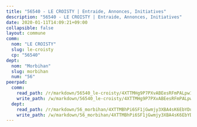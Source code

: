 ```yaml
---
title: "56540 - LE CROISTY | Entraide, Annonces, Initiatives"
description: "56540 - LE CROISTY | Entraide, Annonces, Initiatives"
date: 2020-01-11T14:09:21+09:00
collapsible: false
layout: commune
comm:
  nom: "LE CROISTY"
  slug: le-croisty
  cp: "56540"
dept:
  nom: "Morbihan"
  slug: morbihan
  num: "56"
peerpad:
  comm:
    read_path: /r/markdown/56540_le-croisty/4XTTMHg9P7PXvABEesRFmPALpw1nwdfYxfwXhUF59jy1mRGgo
    write_path: /w/markdown/56540_le-croisty/4XTTMHg9P7PXvABEesRFmPALpw1nwdfYxfwXhUF59jy1mRGgo-K3TgUBCAhrzTJi2WZneC4fmEUh6wXfFoVvnoYs5oo9LPrjn7J8Fa7cjizGwDXuqK9rk37JJSprkGNCXVkMVR5F9k1pX5FcHtqm8rrp7VN9beXzBXqAcWSjcUx61evBtqNAqqkNrT
  dept:
    read_path: /r/markdown/56_morbihan/4XTTMBhPi6SF1jGwmjy3XBA4sK6EbYDun44EYwF3irZ7aBa5U
    write_path: /w/markdown/56_morbihan/4XTTMBhPi6SF1jGwmjy3XBA4sK6EbYDun44EYwF3irZ7aBa5U-K3TgV3HyhWtqSpmJ2GGLPRtHigVTcxkFRVLMX5R66UyRAN55PNUQgmTNwaDuJmWps9EVWQzncDySYbA7Pg7qEdRXsayrZysPHK4HeKM3FG1U8vQvyUvaDoFo4L4Z8coFC71q4zES
---
```


